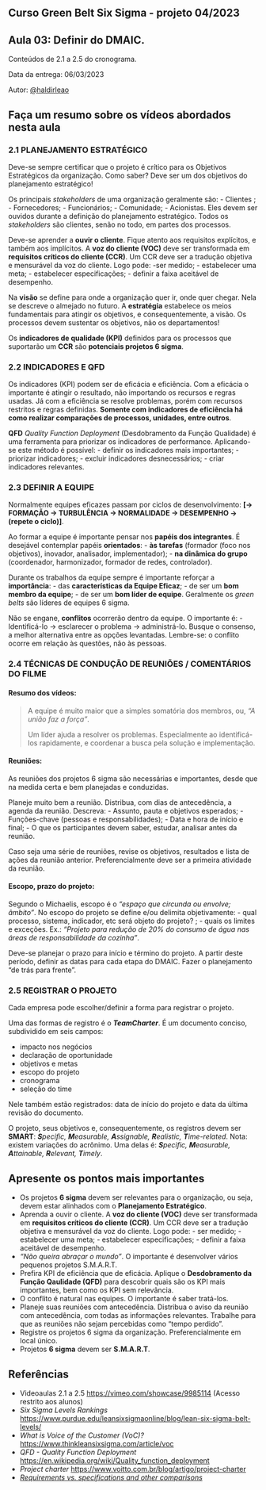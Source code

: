 ## Curso Green Belt Six Sigma - projeto 04/2023
## Aula 03: Definir do DMAIC.

Conteúdos de 2.1 a 2.5 do cronograma.

Data da entrega: 06/03/2023

Autor: [@haldirleao](https://github.com/haldirleao)

## Faça um resumo sobre os vídeos abordados nesta aula

### 2.1 PLANEJAMENTO ESTRATÉGICO

Deve-se sempre certificar que o projeto é crítico para os Objetivos Estratégicos da organização. Como saber? Deve ser um dos objetivos do planejamento estratégico!

Os principais _stakeholders_ de uma organização geralmente são: - Clientes ; - Fornecedores; - Funcionários; - Comunidade; - Acionistas. Eles devem ser ouvidos durante a definição do planejamento estratégico. Todos os _stakeholders_ são clientes, senão no todo, em partes dos processos.

Deve-se aprender a **ouvir o cliente**. Fique atento aos requisitos explícitos, e também aos implícitos. A **voz do cliente (VOC)** deve ser transformada em **requisitos críticos do cliente (CCR)**. Um CCR deve ser a tradução objetiva e mensurável da voz do cliente. Logo pode: -ser medido; - estabelecer uma meta; - estabelecer especificações; - definir a faixa aceitável de desempenho.

Na **visão** se define para onde a organização quer ir, onde quer chegar. Nela se descreve o almejado no futuro. A **estratégia** estabelece os meios fundamentais para atingir os objetivos, e consequentemente, a visão.
Os processos devem sustentar os objetivos, não os departamentos!

Os **indicadores de qualidade (KPI)** definidos para os processos que suportarão um **CCR** são **potenciais projetos 6 sigma**.

### 2.2 INDICADORES E QFD

Os indicadores (KPI) podem ser de eficácia e eficiência. Com a eficácia o importante é atingir o resultado, não importando os recursos e regras usadas. Já com a eficiência se resolve problemas, porém com recursos restritos e regras definidas. **Somente com indicadores de eficiência há como realizar comparações de processos, unidades, entre outros**.

**QFD** _Quality Function Deployment_ (Desdobramento da Função Qualidade) é uma ferramenta para priorizar os indicadores de performance. Aplicando-se este método é possível: - definir os indicadores mais importantes; - priorizar indicadores; - excluir indicadores desnecessários; - criar indicadores relevantes.

### 2.3 DEFINIR A EQUIPE

Normalmente equipes eficazes passam por ciclos de desenvolvimento: **[→ FORMAÇÃO → TURBULÊNCIA → NORMALIDADE → DESEMPENHO → (repete o ciclo)]**.

Ao formar a equipe é importante pensar nos **papéis dos integrantes**. É desejável contemplar papéis **orientados**: - **às tarefas** (formador (foco nos objetivos), inovador, analisador, implementador); - **na dinâmica do grupo** (coordenador, harmonizador, formador de redes, controlador).

Durante os trabalhos da equipe sempre é importante reforçar a **importância**: - das **características da Equipe Eficaz**; - de ser um **bom membro da equipe**; - de ser um **bom líder de equipe**. Geralmente os _green belts_ são líderes de equipes 6 sigma.

Não se engane, **conflitos** ocorrerão dentro da equipe. O importante é: - Identificá-lo → esclarecer o problema → administrá-lo. Busque o consenso, a melhor alternativa entre as opções levantadas. Lembre-se: o conflito ocorre em relação às questões, não às pessoas.

### 2.4 TÉCNICAS DE CONDUÇÃO DE REUNIÕES / COMENTÁRIOS DO FILME

#### Resumo dos vídeos:

> A equipe é muito maior que a simples somatória dos membros, ou, _“A união faz a força”_.
> 
> Um líder ajuda a resolver os problemas. Especialmente ao identificá-los rapidamente, e coordenar a busca pela solução e implementação.

#### Reuniões:

As reuniões dos projetos 6 sigma são necessárias e importantes, desde que na medida certa e bem planejadas e conduzidas.

Planeje muito bem a reunião. Distribua, com dias de antecedência, a agenda da reunião. Descreva: - Assunto, pauta e objetivos esperados; - Funções-chave (pessoas e responsabilidades); - Data e hora de início e final; - O que os participantes devem saber, estudar, analisar antes da reunião.

Caso seja uma série de reuniões, revise os objetivos, resultados e lista de ações da reunião anterior. Preferencialmente deve ser a primeira atividade da reunião.

#### Escopo, prazo do projeto:

Segundo o Michaelis, escopo é o _“espaço que circunda ou envolve; âmbito”_. No escopo do projeto se define e/ou delimita objetivamente: - qual processo, sistema, indicador, etc será objeto do projeto? ; - quais os limites e exceções. Ex.: _“Projeto para redução de 20% do consumo de água nas áreas de responsabilidade da cozinha”_.

Deve-se planejar o prazo para início e término do projeto. A partir deste período, definir as datas para cada etapa do DMAIC. Fazer o planejamento “de trás para frente”.

### 2.5 REGISTRAR O PROJETO

Cada empresa pode escolher/definir a forma para registrar o projeto.

Uma das formas de registro é o **_TeamCharter_**. É um documento conciso, subdividido em seis campos: 
- impacto nos negócios 
- declaração de oportunidade
- objetivos e metas
- escopo do projeto
- cronograma
- seleção do time
  
Nele também estão registrados: data de início do projeto e data da última revisão do documento.

O projeto, seus objetivos e, consequentemente, os registros devem ser **SMART**: _**S**pecific, **M**easurable, **A**ssignable, **R**ealistic, **T**ime-related_. Nota: existem variações do acrônimo. Uma delas é: _**S**pecific, **M**easurable, **A**ttainable, **R**elevant, **T**imely_.

## Apresente os pontos mais importantes

- Os projetos **6 sigma** devem ser relevantes para o organização, ou seja, devem estar alinhados com o **Planejamento Estratégico**.
-  Aprenda a ouvir o cliente. A **voz do cliente (VOC)** deve ser transformada em **requisitos críticos do cliente (CCR)**. Um CCR deve ser a tradução objetiva e mensurável da voz do cliente. Logo pode: - ser medido; - estabelecer uma meta; - estabelecer especificações; - definir a faixa aceitável de desempenho.
- _“Não queira abraçar o mundo”_. O importante é desenvolver vários pequenos projetos S.M.A.R.T.
- Prefira KPI de eficiência que de eficácia. Aplique o **Desdobramento da Função Qaulidade (QFD)** para descobrir quais são os KPI mais importantes, bem como os KPI sem relevância.
- O conflito é natural nas equipes. O importante é saber tratá-los.
- Planeje suas reuniões com antecedência. Distribua o aviso da reunião com antecedência, com todas as informações relevantes. Trabalhe para que as reuniões não sejam percebidas como “tempo perdido”.
- Registre os projetos 6 sigma da organização. Preferencialmente em local único.
- Projetos **6 sigma** devem ser **S.M.A.R.T**. 

## Referências
- Videoaulas 2.1 a 2.5 https://vimeo.com/showcase/9985114 (Acesso restrito aos alunos)
- _Six Sigma Levels Rankings_ https://www.purdue.edu/leansixsigmaonline/blog/lean-six-sigma-belt-levels/
- _What is Voice of the Customer (VoC)?_ https://www.thinkleansixsigma.com/article/voc
- _QFD - Quality Function Deployment_ https://en.wikipedia.org/wiki/Quality_function_deployment
- _Project charter_ https://www.voitto.com.br/blog/artigo/project-charter
- [_Requirements vs. specifications and other comparisons_](https://www.pmi.org/learning/library/project-requirements-specifications-5155)
